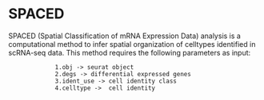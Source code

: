 # SPACED
SPACED (Spatial Classification of mRNA Expression Data) analysis is a computational method to infer
spatial organization of celltypes identified in scRNA-seq data.
This method requires the following parameters as input:

                 1.obj -> seurat object
                 2.degs -> differential expressed genes
                 3.ident_use -> cell identity class
                 4.celltype ->  cell identity
